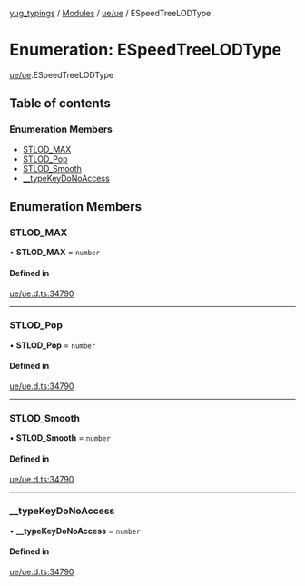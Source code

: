 [yug_typings](../README.md) / [Modules](../modules.md) / [ue/ue](../modules/ue_ue.md) / ESpeedTreeLODType

# Enumeration: ESpeedTreeLODType

[ue/ue](../modules/ue_ue.md).ESpeedTreeLODType

## Table of contents

### Enumeration Members

- [STLOD\_MAX](ue_ue.ESpeedTreeLODType.md#stlod_max)
- [STLOD\_Pop](ue_ue.ESpeedTreeLODType.md#stlod_pop)
- [STLOD\_Smooth](ue_ue.ESpeedTreeLODType.md#stlod_smooth)
- [\_\_typeKeyDoNoAccess](ue_ue.ESpeedTreeLODType.md#__typekeydonoaccess)

## Enumeration Members

### STLOD\_MAX

• **STLOD\_MAX** = `number`

#### Defined in

[ue/ue.d.ts:34790](https://github.com/YugMetaverse/yug_typings/blob/25cad34/ue/ue.d.ts#L34790)

___

### STLOD\_Pop

• **STLOD\_Pop** = `number`

#### Defined in

[ue/ue.d.ts:34790](https://github.com/YugMetaverse/yug_typings/blob/25cad34/ue/ue.d.ts#L34790)

___

### STLOD\_Smooth

• **STLOD\_Smooth** = `number`

#### Defined in

[ue/ue.d.ts:34790](https://github.com/YugMetaverse/yug_typings/blob/25cad34/ue/ue.d.ts#L34790)

___

### \_\_typeKeyDoNoAccess

• **\_\_typeKeyDoNoAccess** = `number`

#### Defined in

[ue/ue.d.ts:34790](https://github.com/YugMetaverse/yug_typings/blob/25cad34/ue/ue.d.ts#L34790)

